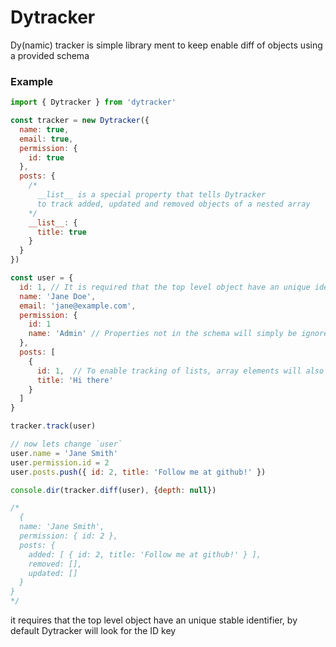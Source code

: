 # Dytracker

Dy(namic) tracker is simple library ment to keep enable diff of objects using a provided schema

### Example

```js
import { Dytracker } from 'dytracker'

const tracker = new Dytracker({
  name: true,
  email: true,
  permission: {
    id: true
  },
  posts: {
    /*
      __list__ is a special property that tells Dytracker
      to track added, updated and removed objects of a nested array
    */
    __list__: {
      title: true
    }
  }
})

const user = {
  id: 1, // It is required that the top level object have an unique identifier
  name: 'Jane Doe',
  email: 'jane@example.com',
  permission: {
    id: 1
    name: 'Admin' // Properties not in the schema will simply be ignored
  },
  posts: [
    {
      id: 1,  // To enable tracking of lists, array elements will also need an unique identifier
      title: 'Hi there'
    }
  ]
}

tracker.track(user)

// now lets change `user`
user.name = 'Jane Smith'
user.permission.id = 2
user.posts.push({ id: 2, title: 'Follow me at github!' })

console.dir(tracker.diff(user), {depth: null})

/*
  {
  name: 'Jane Smith',
  permission: { id: 2 },
  posts: {
    added: [ { id: 2, title: 'Follow me at github!' } ],
    removed: [],
    updated: []
  }
}
*/

```

it requires that the top level object
have an unique stable identifier, by default Dytracker will look for the ID key

